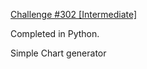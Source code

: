 [Challenge #302 \[Intermediate\]](https://www.reddit.com/r/dailyprogrammer/comments/5st2so/20170208_challenge_302_intermediate_ascii/)

Completed in Python.

Simple Chart generator
